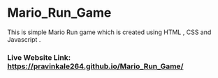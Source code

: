 # Mario_Run_Game
This is simple Mario Run game which is created using HTML , CSS and Javascript . 

### Live Website Link: https://pravinkale264.github.io/Mario_Run_Game/
